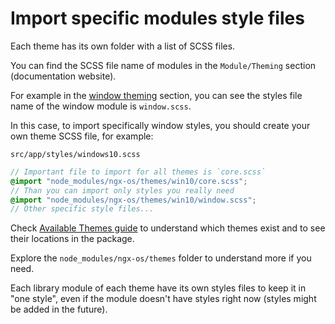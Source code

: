 # Import specific modules style files

Each theme has its own folder with a list of SCSS files.

You can find the SCSS file name of modules in the `Module/Theming` section (documentation website).

For example in the [window theming](https://ngx-os.io/components/window/theming) section, you can see the styles file name of the window module is `window.scss`.

In this case, to import specifically window styles, you should create your own theme SCSS file, for example:

`src/app/styles/windows10.scss`

```scss
// Important file to import for all themes is `core.scss`
@import "node_modules/ngx-os/themes/win10/core.scss";
// Than you can import only styles you really need
@import "node_modules/ngx-os/themes/win10/window.scss";
// Other specific style files...
```

Check [Available Themes guide](https://ngx-os.io/guides/available-themes)
to understand which themes exist and to see their locations in the package.

Explore the `node_modules/ngx-os/themes` folder to understand more if you need.

Each library module of each theme have its own styles files to keep it in "one style",
even if the module doesn't have styles right now (styles might be added in the future).
